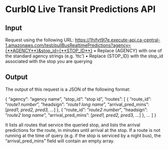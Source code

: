 # CurbIQ Live Transit Predictions API

## Input

Request using the following URL:
https://1hifvt9l7e.execute-api.ca-central-1.amazonaws.com/test/pullBusRealtimePredictions?agency={**AGENCY**}&stop_id={**STOP_ID**}
•	Replace {AGENCY} with one of the standard agency strings (e.g. ‘ttc’)
•	Replace {STOP_ID} with the stop_id associated with the stop you are querying

## Output

The output of this request is a JSON of the following format:

{
      “agency”: “agency name”, 
      “stop_id”: “stop id”,
      “routes”: [
                  {
                      “route_id”: “_route1 number_”,
                      “headsign”: “_route1 long name_”,
                      “arrival_pred_mins”: [_pred1, pred2, pred3, ..._]
                  },
                  {
                      “route_id”: “_route2 number_”,
                      “headsign”: “_route2 long name_”,
                      “arrival_pred_mins”: [_pred1, pred2, pred3, ..._]
                  },
                  ...
               ]
}

It lists all routes that service the queried stop, and lists the arrival predictions for the route, in minutes until arrival at the stop.
If a route is not running at the time of query (e.g. if the stop is serviced by a night bus), the “arrival_pred_mins” field will contain an empty array.


